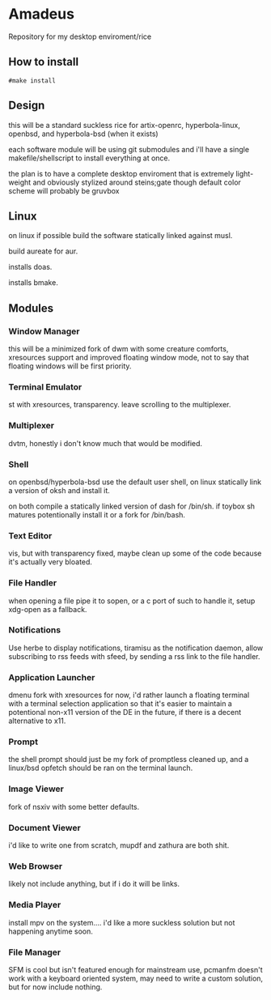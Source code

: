 # Amadeus

Repository for my desktop enviroment/rice

## How to install

`#make install`

## Design

this will be a standard suckless rice for artix-openrc, hyperbola-linux, openbsd, and hyperbola-bsd (when it exists)

each software module will be using git submodules and i'll have a single makefile/shellscript to install everything at once.

the plan is to have a complete desktop enviroment that is extremely light-weight and obviously stylized around steins;gate though default color scheme will probably be gruvbox

## Linux

on linux if possible build the software statically linked against musl.

build aureate for aur.

installs doas.

installs bmake.

## Modules

### Window Manager

this will be a minimized fork of dwm with some creature comforts, xresources support and improved floating window mode, not to say that floating windows will be first priority.

### Terminal Emulator

st with xresources, transparency. leave scrolling to the multiplexer.

### Multiplexer

dvtm, honestly i don't know much that would be modified.

### Shell

on openbsd/hyperbola-bsd use the default user shell, on linux statically link a version of oksh and install it.

on both compile a statically linked version of dash for /bin/sh.
if toybox sh matures potentionally install it or a fork for /bin/bash.

### Text Editor

vis, but with transparency fixed, maybe clean up some of the code because it's actually very bloated.

### File Handler

when opening a file pipe it to sopen, or a c port of such to handle it,
setup xdg-open as a fallback.

### Notifications

Use herbe to display notifications, tiramisu as the notification daemon, allow subscribing to rss feeds with sfeed, by sending a rss link to the file handler.

### Application Launcher

dmenu fork with xresources for now, i'd rather launch a floating terminal with a terminal selection application so that it's easier to maintain a potentional non-x11 version of the DE in the future, if there is a decent alternative to x11.

### Prompt

the shell prompt should just be my fork of promptless cleaned up, and a linux/bsd opfetch should be ran on the terminal launch.

### Image Viewer

fork of nsxiv with some better defaults.

### Document Viewer

i'd like to write one from scratch, mupdf and zathura are both shit.

### Web Browser

likely not include anything, but if i do it will be links.

### Media Player

install mpv on the system.... i'd like a more suckless solution but not happening anytime soon.

### File Manager

SFM is cool but isn't featured enough for mainstream use, pcmanfm doesn't work with a keyboard oriented system, may need to write a custom solution, but for now include nothing.
